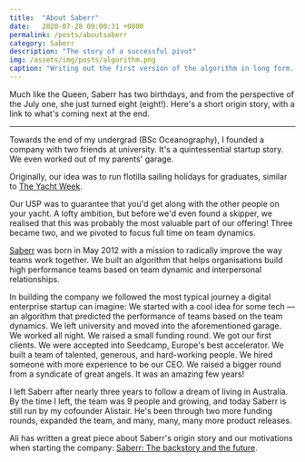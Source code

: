 ```yaml
---
title:  "About Saberr"
date:   2020-07-28 09:00:31 +0800
permalink: /posts/aboutsaberr
category: Saberr
description: "The story of a successful pivot"
img: /assets/img/posts/algorithm.png
caption: "Writing out the first version of the algorithm in long form. Summer 2012."
---
```


Much like the Queen, Saberr has two birthdays, and from the perspective of the July one, she just turned eight (eight!). Here's a short origin story, with a link to what's coming next at the end.  

<hr class="hr-narrow-center" />

Towards the end of my undergrad (BSc Oceanography), I founded a company with two friends at university. It's a quintessential startup story. We even worked out of my parents' garage.

Originally, our idea was to run flotilla sailing holidays for graduates, similar to [The Yacht Week](https://theyachtweek.com/how-it-works).

Our USP was to guarantee that you'd get along with the other people on your yacht. A lofty ambition, but before we'd even found a skipper, we realised that this was probably the most valuable part of our offering! Three became two, and we pivoted to focus full time on team dynamics.

[Saberr](https://saberr.com) was born in May 2012 with a mission to radically improve the way teams work together. We built an algorithm that helps organisations build high performance teams based on team dynamic and interpersonal relationships.

In building the company we followed the most typical journey a digital enterprise startup can imagine: We started with a cool idea for some tech — an algorithm that predicted the performance of teams based on the team dynamics. We left university and moved into the aforementioned garage. We worked all night. We raised a small funding round. We got our first clients. We were accepted into Seedcamp, Europe's best accelerator. We built a team of talented, generous, and hard-working people. We hired someone with more experience to be our CEO. We raised a bigger round from a syndicate of great angels. It was an amazing few years!

I left Saberr after nearly three years to follow a dream of living in Australia. By the time I left, the team was 9 people and growing, and today Saberr is still run by my cofounder Alistair. He's been through two more funding rounds, expanded the team, and many, many, many more product releases.  

Ali has written a great piece about Saberr's origin story and our motivations when starting the company: [Saberr: The backstory and the future](https://www.saberr.com/blog-posts/the-backstory-and-the-future).
